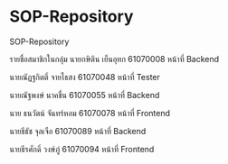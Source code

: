 # SOP-Repository
SOP-Repository

รายชื่อสมาชิกในกลุ่ม
นายกษิติน  เย็นอุทก 61070008 หน้าที่ Backend

นายณัฏฐกิตติ์ จายไธสง 61070048 หน้าที่ Tester

นายณัฐพงษ์ นาคชื่น 61070055 หน้าที่ Backend

นาย ธนวัตน์ จันทร์หอม 61070078 หน้าที่ Frontend

นายธีธัช จุลเจือ 61070089 หน้าที่ Backend

นายธีรศักดิ์ วงษ์ภู่ 61070094 หน้าที่ Frontend
